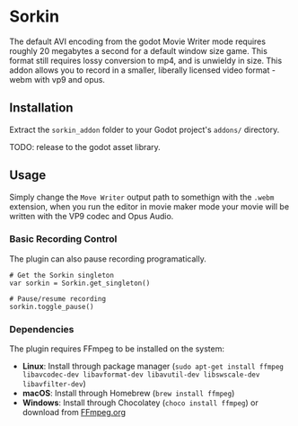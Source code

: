# Sorkin

The default AVI encoding from the godot Movie Writer mode requires roughly 20 megabytes a second for a default window size game. This format still requires lossy conversion to mp4, and is unwieldy in size. This addon allows you to record in a smaller, liberally licensed video format - webm with vp9 and opus.

## Installation

Extract the `sorkin_addon` folder to your Godot project's `addons/` directory.

TODO: release to the godot asset library.

## Usage

Simply change the `Move Writer` output path to somethign with the `.webm` extension, when you run the editor in movie maker mode
your movie will be written with the VP9 codec and Opus Audio.

### Basic Recording Control

The plugin can also pause recording programatically.

```gdscript
# Get the Sorkin singleton
var sorkin = Sorkin.get_singleton()

# Pause/resume recording
sorkin.toggle_pause()

```

### Dependencies

The plugin requires FFmpeg to be installed on the system:

- **Linux**: Install through package manager (`sudo apt-get install ffmpeg libavcodec-dev libavformat-dev libavutil-dev libswscale-dev libavfilter-dev`)
- **macOS**: Install through Homebrew (`brew install ffmpeg`)
- **Windows**: Install through Chocolatey (`choco install ffmpeg`) or download from [FFmpeg.org](https://ffmpeg.org/download.html)
